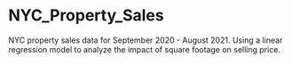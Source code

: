 # NYC_Property_Sales
NYC property sales data for September 2020 - August 2021. Using a linear regression model to analyze the impact of square footage on selling price.
